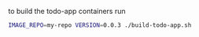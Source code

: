 to build the todo-app containers run
```bash
IMAGE_REPO=my-repo VERSION=0.0.3 ./build-todo-app.sh
```
